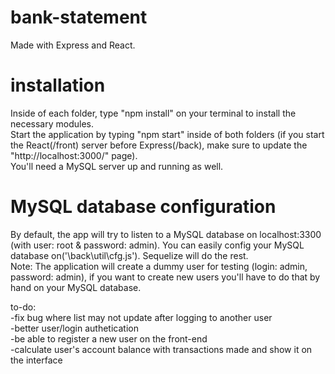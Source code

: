 # bank-statement
Made with Express and React.<br/>

# installation
Inside of each folder, type "npm install" on your terminal to install the necessary modules.<br/>
Start the application by typing "npm start" inside of both folders (if you start the React(/front) server before Express(/back), make sure to update the "http://localhost:3000/" page).<br/>
You'll need a MySQL server up and running as well.

# MySQL database configuration
By default, the app will try to listen to a MySQL database on localhost:3300 (with user: root & password: admin). You can easily config your MySQL database on('\back\util\cfg.js'). Sequelize will do the rest.<br/>
Note: The application will create a dummy user for testing (login: admin, password: admin), if you want to create new users you'll have to do that by hand on your MySQL database.

to-do:<br/>
-fix bug where list may not update after logging to another user<br/>
-better user/login authetication<br/>
-be able to register a new user on the front-end<br/>
-calculate user's account balance with transactions made and show it on the interface<br/>
